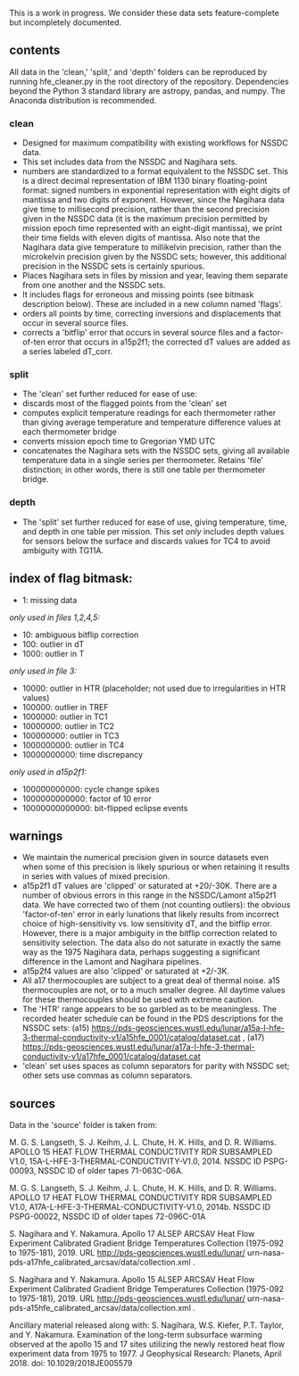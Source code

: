This is a work in progress. We consider these data sets feature-complete but incompletely documented.

## contents

All data in the 'clean,' 'split,' and 'depth' folders can be reproduced by running hfe_cleaner.py in the root directory of the repository. Dependencies beyond the Python 3 standard library are astropy, pandas, and numpy. The Anaconda distribution is recommended.

### clean

* Designed for maximum compatibility with existing workflows for NSSDC data. 
* This set includes data from the NSSDC and Nagihara sets.
* numbers are standardized to a format equivalent to the NSSDC set. This is a direct decimal representation of IBM 1130 binary floating-point format: signed numbers in exponential representation with eight digits of mantissa and two digits of exponent. However, since the Nagihara data give time to millisecond precision, rather than the second precision given in the NSSDC data (it is the maximum precision permitted by mission epoch time represented with an eight-digit mantissa), we print their time fields with eleven digits of mantissa. Also note that the Nagihara data give temperature to millikelvin precision, rather than the microkelvin precision given by the NSSDC sets; however, this additional precision in the NSSDC sets is certainly spurious. 
* Places Nagihara sets in files by mission and year, leaving them separate from one another and the NSSDC sets.
* It includes flags for erroneous and missing points (see bitmask description below). These are included in a new column named 'flags'. 
* orders all points by time, correcting inversions and displacements that occur in several source files. 
* corrects a 'bitflip' error that occurs in several source files and a factor-of-ten error that occurs in a15p2f1; the corrected dT values are added as a series labeled dT_corr.

### split

* The 'clean' set further reduced for ease of use: 
* discards most of the flagged points from the 'clean' set
* computes explicit temperature readings for each thermometer rather than giving average temperature and temperature difference values at each thermometer bridge
* converts mission epoch time to Gregorian YMD UTC
* concatenates the Nagihara sets with the NSSDC sets, giving all available temperature data in a single series per thermometer. Retains 'file' distinction; in other words, there is still one table per thermometer bridge.

### depth

* The 'split' set further reduced for ease of use, giving temperature, time, and depth in one table per mission. This set *only* includes depth values for sensors below the surface and discards values for TC4 to avoid ambiguity with TG11A. 

## index of flag bitmask:

* 1: missing data 

*only used in files 1,2,4,5:*

* 10: ambiguous bitflip correction
* 100: outlier in dT
* 1000: outlier in T

*only used in file 3:*

* 10000: outlier in HTR (placeholder; not used due to irregularities in HTR values)
* 100000: outlier in TREF
* 1000000: outlier in TC1
* 10000000: outlier in TC2
* 100000000: outlier in TC3
* 1000000000: outlier in TC4
* 10000000000: time discrepancy

*only used in a15p2f1:*

* 100000000000: cycle change spikes
* 1000000000000: factor of 10 error
* 10000000000000: bit-flipped eclipse events

## warnings

* We maintain the numerical precision given in source datasets even when some of this precision is likely spurious or when retaining it results in series with values of mixed precision.
* a15p2f1 dT values are 'clipped' or saturated at +20/-30K. There are a number of obvious errors in this range in the NSSDC/Lamont a15p2f1 data. We have corrected two of them (not counting outliers): the obvious 'factor-of-ten' error in early lunations that likely results from incorrect choice of high-sensitivity vs. low sensitivity dT, and the bitflip error. However, there is a major ambiguity in the bitflip correction related to sensitivity selection. The data also do not saturate in exactly the same way as the 1975 Nagihara data, perhaps suggesting a significant difference in the Lamont and Nagihara pipelines. 
* a15p2f4 values are also 'clipped' or saturated at +2/-3K.
* All a17 thermocouples are subject to a great deal of thermal noise. a15 thermocouples are not, or to a much smaller degree. All daytime values for these thermocouples should be used with extreme caution.
* The 'HTR' range appears to be so garbled as to be meaningless. The recorded heater schedule can be found in the PDS descriptions for the NSSDC sets: (a15) https://pds-geosciences.wustl.edu/lunar/a15a-l-hfe-3-thermal-conductivity-v1/a15hfe_0001/catalog/dataset.cat , (a17) https://pds-geosciences.wustl.edu/lunar/a17a-l-hfe-3-thermal-conductivity-v1/a17hfe_0001/catalog/dataset.cat
* 'clean' set uses spaces as column separators for parity with NSSDC set; other sets use commas as column separators. 

## sources

Data in the 'source' folder is taken from:

M. G. S. Langseth, S. J. Keihm, J. L. Chute, H. K. Hills, and D. R. Williams. APOLLO 15 HEAT FLOW THERMAL CONDUCTIVITY RDR SUBSAMPLED V1.0, 15A-L-HFE-3-THERMAL-CONDUCTIVITY-V1.0, 2014. NSSDC ID PSPG-00093, NSSDC ID of older tapes 71-063C-06A.

M. G. S. Langseth, S. J. Keihm, J. L. Chute, H. K. Hills, and D. R. Williams.  APOLLO 17 HEAT FLOW THERMAL CONDUCTIVITY RDR SUBSAMPLED V1.0, A17A-L-HFE-3-THERMAL-CONDUCTIVITY-V1.0, 2014b. NSSDC ID PSPG-00022, NSSDC ID of
older tapes 72-096C-01A

S. Nagihara and Y. Nakamura. Apollo 17 ALSEP ARCSAV Heat Flow Experiment Calibrated Gradient Bridge Temperatures Collection (1975-092 to 1975-181), 2019. URL
http://pds-geosciences.wustl.edu/lunar/
urn-nasa-pds-a17hfe_calibrated_arcsav/data/collection.xml .

S. Nagihara and Y. Nakamura. Apollo 15 ALSEP ARCSAV Heat Flow Experiment Calibrated Gradient Bridge Temperatures Collection (1975-092 to 1975-181), 2019. URL
http://pds-geosciences.wustl.edu/lunar/
urn-nasa-pds-a15hfe_calibrated_arcsav/data/collection.xml .

Ancillary material released along with: S. Nagihara, W.S. Kiefer, P.T. Taylor, and Y. Nakamura. Examination of the long-term subsurface warming observed at the apollo 15 and 17 sites utilizing the newly restored heat flow experiment data from 1975 to 1977.
J Geophysical Research: Planets, April 2018. doi: 10.1029/2018JE005579
